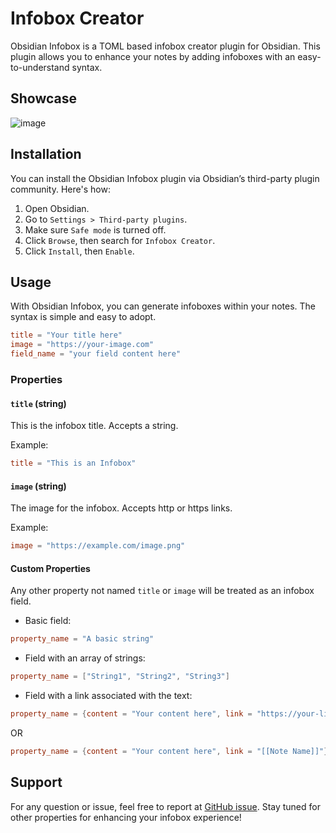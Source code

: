 # Infobox Creator

Obsidian Infobox is a TOML based infobox creator plugin for Obsidian. This plugin allows you to enhance your notes by adding infoboxes with an easy-to-understand syntax.

## Showcase

![image](https://github.com/MordechaiHadad/obsidian-infobox/assets/33547558/a152bec4-f803-4a6e-9292-100744cbd64b)

## Installation

You can install the Obsidian Infobox plugin via Obsidian’s third-party plugin community. Here's how:

1. Open Obsidian.
2. Go to `Settings > Third-party plugins`.
3. Make sure `Safe mode` is turned off.
4. Click `Browse`, then search for `Infobox Creator`.
5. Click `Install`, then `Enable`.

## Usage

With Obsidian Infobox, you can generate infoboxes within your notes. The syntax is simple and easy to adopt.

```toml
title = "Your title here"
image = "https://your-image.com"
field_name = "your field content here"
```

### Properties

#### `title` (string)

This is the infobox title. Accepts a string.

Example:

```toml
title = "This is an Infobox"
```

#### `image` (string)

The image for the infobox. Accepts http or https links.

Example:

```toml
image = "https://example.com/image.png"
```

#### Custom Properties

Any other property not named `title` or `image` will be treated as an infobox field.

-   Basic field:

```toml
property_name = "A basic string"
```

-   Field with an array of strings:

```toml
property_name = ["String1", "String2", "String3"]
```

-   Field with a link associated with the text:

```toml
property_name = {content = "Your content here", link = "https://your-link.com"}
```

OR

```toml
property_name = {content = "Your content here", link = "[[Note Name]]"}
```

## Support

For any question or issue, feel free to report at [GitHub issue](#). Stay tuned for other properties for enhancing your infobox experience!
